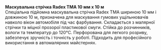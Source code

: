 **Маскувальна стрічка Radex TMA 10 мм х 10 м**  
Спеціальна підйомна маскувальна стрічка Radex TMA шириною 10 мм і довжиною 10 м, призначена для маскування гумових ущільнювачів навколо вікон автомобіля під час фарбування. Складається з малярної стрічки та міцної прозорої пластикової смуги. Стійка до розчинників, вологи та температур до 120°C. Перфорована для легкого розриву, забезпечує зручність і точність у роботі. Підходить для професійного використання в автомалярних майстернях.